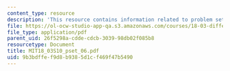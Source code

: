 ```yaml
---
content_type: resource
description: 'This resource contains information related to problem set 6. '
file: https://ol-ocw-studio-app-qa.s3.amazonaws.com/courses/18-03-differential-equations-spring-2010/9b3bdffef9d8b9385d1cf469f47b5490_MIT18_03S10_pset_06.pdf
file_type: application/pdf
parent_uid: 26f5298a-cdde-cdcb-3039-98db02f085b8
resourcetype: Document
title: MIT18_03S10_pset_06.pdf
uid: 9b3bdffe-f9d8-b938-5d1c-f469f47b5490
---
```

